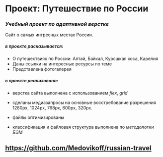 # Проект: Путешествие по России


### *Учебный проект по адаптивной верстке*

Сайт о самых интресных местах России.
##### в проекте расказывается:
* О путешествиях по России: Алтай, Байкал, Курсшкая коса, Карелия
* Даны ссылки на интересные ресурсы по теме
* Представлена фотогалерея

##### в проекте реализовано:
* верстка сайта выполнена с использованием *flex*, *grid* 
* сделаны медиазапросы на основные восстребование разрешения 
1280px, 1024px, 768px, 600px, 320px.
* файлы оптимизированы

* классификация и файловая структура выполнена по *методологии БЭМ*
## https://github.com/Medovikoff/russian-travel